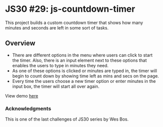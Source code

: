 # JS30 #29: js-countdown-timer
This project builds a custom countdown timer that shows how many minutes and seconds are left in some sort of tasks.
## Overview
* There are different options in the menu where users can click to start the timer. Also, there is an input element next to these options that enables the users to type in minutes they need.
* As one of these options is clicked or minutes are typed in, the timer will begin to count down by showing time left as mins and secs on the page.
* Every time the users choose a new timer option or enter minutes in the input box, the timer will start all over again.

View demo [here](https://ozrn.github.io/js-countdown-timer/)

### Acknowledgments
This is one of the last challenges of JS30 series by Wes Bos.
